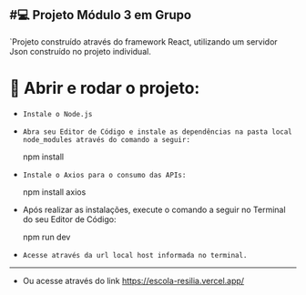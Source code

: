 
#:computer: Projeto Módulo 3 em Grupo  
----------------------------
`Projeto construído através do framework React, utilizando um servidor Json construído no projeto individual.



 # 📝 Abrir e rodar o projeto:

- `Instale o Node.js`

- `Abra seu Editor de Código e instale as dependências na pasta local node_modules através do comando a seguir:`

    npm install

- `Instale o Axios para o consumo das APIs:`

    npm install axios

- Após realizar as instalações, execute o comando a seguir no Terminal do seu Editor de Código:

    npm run dev

- `Acesse através da url local host informada no terminal.`
--------------------------------------------------------------
- Ou acesse através do link https://escola-resilia.vercel.app/


